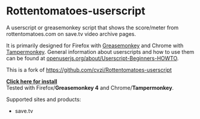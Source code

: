 Rottentomatoes-userscript
=====================
A userscript or greasemonkey script that shows the score/meter from rottentomatoes.com on save.tv video archive pages.

It is primarily designed for Firefox with [Greasemonkey](https://addons.mozilla.org/firefox/addon/greasemonkey/) and Chrome with [Tampermonkey](https://www.tampermonkey.net/). 
General information about userscripts and how to use them can be found at [openuserjs.org/about/Userscript-Beginners-HOWTO](https://openuserjs.org/about/Userscript-Beginners-HOWTO).

This is a fork of https://github.com/cvzi/Rottentomatoes-userscript

[**Click here for install**](https://openuserjs.org/install/ElLutzo/Show_Rottentomatoes_meter.user.js)  
Tested with Firefox/**Greasemonkey 4** and Chrome/**Tampermonkey**.

Supported sites and products:
 * save.tv

